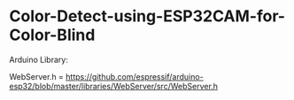 # Color-Detect-using-ESP32CAM-for-Color-Blind


Arduino Library: 

WebServer.h = https://github.com/espressif/arduino-esp32/blob/master/libraries/WebServer/src/WebServer.h


